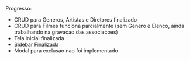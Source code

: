 Progresso:
- CRUD para Generos, Artistas e Diretores finalizado
- CRUD para Filmes funciona parcialmente (sem Genero e Elenco, ainda trabalhando na gravacao das associacoes) 
- Tela inicial finalizada
- Sidebar Finalizada
- Modal para exclusao nao foi implementado
